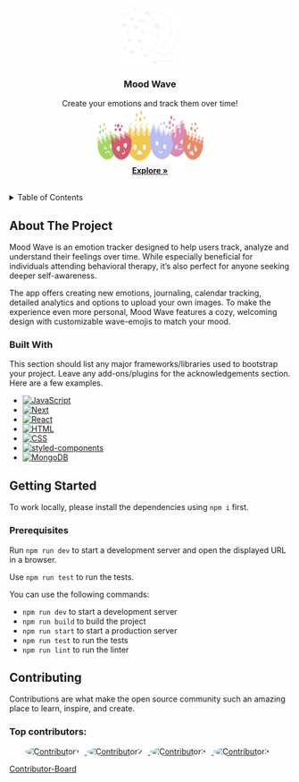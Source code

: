 <br />
<div align="center">
  <a href="https://github.com/othneildrew/Best-README-Template">
    <img src="public/logo-moodwave-white.svg" alt="Logo" width="100" height="100">
  </a>
  <h3 align="center">Mood Wave</h3>
  <p align="center">
    Create your emotions and track them over time!
    <br />
    <img src="public/Welcome-Emojis.svg" alt="Logo" width="200" height="100">
    <br />
    <a href="https://github.com/Jennifer-Hinrichsen/emotion-tracker"><strong>Explore »</strong></a>
    <br />
    <br />
  </p>
</div>

<details>
  <summary>Table of Contents</summary>
  <ol>
    <li>
      <a href="#about-the-project">About The Project</a>
      <ul>
        <li><a href="#built-with">Built With</a></li>
      </ul>
    </li>
    <li>
      <a href="#getting-started">Getting Started</a>
      <ul>
        <li><a href="#prerequisites">Prerequisites</a></li>
      </ul>
    </li>
    <li><a href="#contributing">Contributors</a></li>
    
  </ol>
</details>

## About The Project

Mood Wave is an emotion tracker designed to help users track, analyze and understand their feelings over time. While especially beneficial for individuals attending behavioral therapy, it’s also perfect for anyone seeking deeper self-awareness.

The app offers creating new emotions, journaling, calendar tracking, detailed analytics and options to upload your own images. To make the experience even more personal, Mood Wave features a cozy, welcoming design with customizable wave-emojis to match your mood.

### Built With

This section should list any major frameworks/libraries used to bootstrap your project. Leave any add-ons/plugins for the acknowledgements section. Here are a few examples.

- [![JavaScript](https://img.shields.io/badge/JavaScript-F7DF1E?logo=javascript&logoColor=000)](#)
- [![Next][Next.js]][Next-url]
- [![React][React.js]][React-url]
- [![HTML](https://img.shields.io/badge/HTML-%23E34F26.svg?logo=html5&logoColor=white)](#)
- [![CSS](https://img.shields.io/badge/CSS-1572B6?logo=css3&logoColor=fff)](#)
- [![styled-components](https://img.shields.io/badge/styled--components-DB7093?logo=styledcomponents&logoColor=fff)](#)
  <br>
- [![MongoDB](https://img.shields.io/badge/MongoDB-%234ea94b.svg?logo=mongodb&logoColor=white)](#)

## Getting Started

To work locally, please install the dependencies using `npm i` first.

### Prerequisites

Run `npm run dev` to start a development server and open the displayed URL in a browser.

Use `npm run test` to run the tests.

You can use the following commands:

- `npm run dev` to start a development server
- `npm run build` to build the project
- `npm run start` to start a production server
- `npm run test` to run the tests
- `npm run lint` to run the linter

## Contributing

Contributions are what make the open source community such an amazing place to learn, inspire, and create.

### Top contributors:

<div align="center">
  <a href="https://github.com/Jennifer-Hinrichsen">
    <img src="https://github.com/Jennifer-Hinrichsen.png" width="50" height="50" alt="Contributor1" style="border-radius: 50%; margin-right: 10px;">
  </a>
  <a href="https://github.com/StephieTack">
    <img src="https://github.com/StephieTack.png" width="50" height="50" alt="Contributor2" style="border-radius: 50%; margin-right: 10px;">
  </a>
  <a href="https://github.com/W-Schkulov">
    <img src="https://github.com/W-Schkulov.png" width="50" height="50" alt="Contributor3" style="border-radius: 50%; margin-right: 10px;">
  </a>
  <a href="https://github.com/Leon910">
    <img src="https://github.com/Leon910.png" width="50" height="50" alt="Contributor3" style="border-radius: 50%; margin-right: 10px;">
  </a>
</div>

[Contributor-Board](https://github.com/Jennifer-Hinrichsen/emotion-tracker/graphs/contributors)

[Next.js]: https://img.shields.io/badge/next.js-000000?style=for-the-badge&logo=nextdotjs&logoColor=white
[Next-url]: https://nextjs.org/
[React.js]: https://img.shields.io/badge/React-20232A?style=for-the-badge&logo=react&logoColor=61DAFB
[React-url]: https://reactjs.org/
